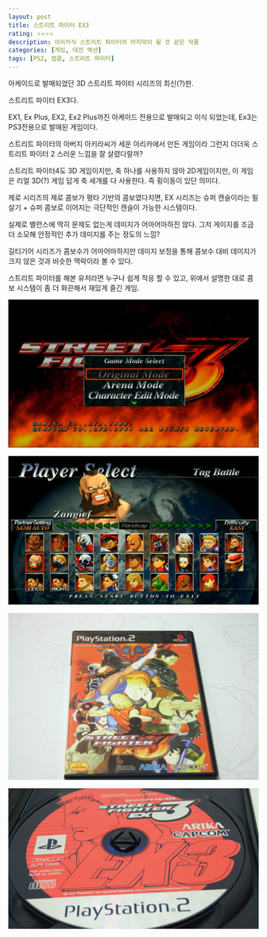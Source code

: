 ```yaml
---
layout: post
title: 스트리트 파이터 EX3
rating: ⭐️⭐️⭐️⭐️
description: 아리카식 스트리트 파이터의 마지막이 될 것 같은 작품
categories: [게임, 대전 액션]
tags: [PS2, 캡콤, 스트리트 파이터]
---
```


아케이드로 발매되었던 3D 스트리트 파이터 시리즈의 최신(?)판. 

스트리트 파이터 EX3다.

EX1, Ex Plus, EX2, Ex2 Plus까진 아케이드 전용으로 발매되고 이식 되었는데, Ex3는 PS3전용으로 발매된 게임이다.

스트리트 파이터의 아버지 아키라씨가 세운 아리카에서 만든 게임이라 그런지 더더욱 스트리트 파이터 2 스러운 느낌을 잘 살렸다랄까?

스트리트 파이터4도 3D 게임이지만, 축 하나를 사용하지 않아 2D게임이지만, 이 게임은 리얼 3D(?) 게임 답게 축 세개를 다 사용한다. 즉 횡이동이 있단 의미다.

제로 시리즈의 제로 콤보가 평타 기반의 콤보였다치면, EX 시리즈는 슈퍼 캔슬이라는 필살기 + 슈퍼 콤보로 이어지는 극단적인 캔슬이 가능한 시스템이다.

실제로 밸런스에 딱히 문제도 없는게 데미지가 어마어마하진 않다. 그저 게이지를 조금 더 소모해 안정적인 추가 데미지를 주는 정도의 느낌?

길티기어 시리즈가 콤보수가 어마어마하지만 데미지 보정을 통해 콤보수 대비 데미지가 크지 않은 것과 비슷한 맥락이라 볼 수 있다.

스트리트 파이터를 해본 유저라면 누구나 쉽게 적응 할 수 있고, 위에서 설명한 대로 콤보 시스템이 좀 더 화끈해서 재밌게 즐긴 게임.

![SFEX3](../../img/2013/sfex3_00.jpg)

![SFEX3](../../img/2013/sfex3_01.jpg)

![SFEX3](../../img/2013/sfex3_02.jpg)

![SFEX3](../../img/2013/sfex3_03.jpg)
